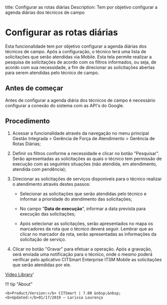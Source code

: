 title: Configurar as rotas diárias
Description: Tem por objetivo configurar a agenda diárias dos técnicos de campo
# Configurar as rotas diárias

Esta funcionalidade tem por objetivo configurar a agenda diárias dos técnicos de campo. Após a configuração, o técnico terá uma lista de solicitações que serão atendidas via Mobile.
Esta tela permite realizar a pesquisa de solicitações de acordo com os filtros informados, ou seja, de acordo com sua necessidade, a fim de direcionar as solicitações abertas para serem atendidas pelo técnico de campo.

Antes de começar
----------------

Antes de configurar a agenda diária dos técnicos de campo é necessário
configurar a conexão do sistema com as API's do Google.

Procedimento
------------

1.  Acessar a funcionalidade através da navegação no menu principal Gestão
    Integrada \> Gerência de Força de Atendimento \> Gerência de Rotas Diárias;

2.  Definir os filtros conforme a necessidade e clicar no botão "Pesquisar". Serão
    apresentadas as solicitações as quais o técnico tem permissão de execução com
    as seguintes situações (não atendida, em atendimento, atendida com
    pendência);

3.  Direcionar as solicitações de serviços disponíveis para o técnico realizar o
    atendimento através destes passos:

    -   Selecionar as solicitações que serão atendidas pelo técnico e informar a
        prioridade do atendimento das solicitações;

    -   No campo "**Data de execução**", informar a data prevista para
        execução das solicitações;

    -   Após selecionar as solicitações, serão apresentados no mapa os marcadores
        da rota que o técnico deverá seguir. Lembrar que ao clicar no marcador
        da rota, serão apresentadas as informações da solicitação de serviço.

4.  Clicar no botão "Gravar" para efetuar a operação. Após a gravação, será
    enviada uma notificação para o técnico, onde o mesmo poderá verificar pelo
    aplicativo CITSmart Enterprise ITSM Mobile as solicitações que serão
    atendidas por ele.


<i class='fa fa-youtube-play  fa-2x' style='color:#97ce17;vertical-align: middle;'> </i> [Video Library](https://www.youtube.com/playlist?list=PLB5qK2uzf2RNUc7XoNAAOyo3Ex5fKM2db)'

!!! tip "About"

    <b>Product/Version:</b> CITSmart | 7.00 &nbsp;&nbsp;
    <b>Updated:</b>01/17/2019 – Larissa Lourenço
